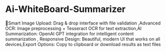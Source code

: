 # Ai-WhiteBoard-Summarizer
📸Smart Image Upload: Drag &amp; drop interface with file validation ,Advanced OCR: Image preprocessing + Tesseract OCR for text extraction,AI Summarization: OpenAI GPT integration for intelligent content summarization , Responsive Design: Beautiful, modern UI that works on all devices,Export Options: Copy to clipboard or download results as text files
